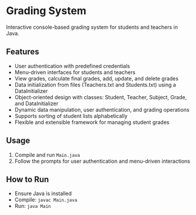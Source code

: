 # Grading System

Interactive console-based grading system for students and teachers in Java.

## Features
- User authentication with predefined credentials
- Menu-driven interfaces for students and teachers
- View grades, calculate final grades, add, update, and delete grades
- Data initialization from files (Teachers.txt and Students.txt) using a DataInitializer
- Object-oriented design with classes: Student, Teacher, Subject, Grade, and DataInitializer
- Dynamic data manipulation, user authentication, and grading operations
- Supports sorting of student lists alphabetically
- Flexible and extensible framework for managing student grades

## Usage
1. Compile and run `Main.java`
2. Follow the prompts for user authentication and menu-driven interactions

## How to Run
- Ensure Java is installed
- Compile: `javac Main.java`
- Run: `java Main`
